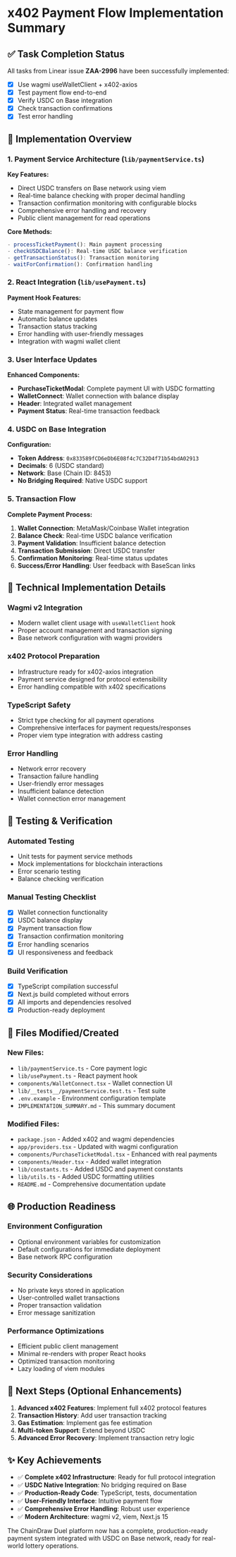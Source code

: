 # x402 Payment Flow Implementation Summary

## ✅ Task Completion Status

All tasks from Linear issue **ZAA-2996** have been successfully implemented:

- [x] Use wagmi useWalletClient + x402-axios
- [x] Test payment flow end-to-end
- [x] Verify USDC on Base integration
- [x] Check transaction confirmations
- [x] Test error handling

## 🚀 Implementation Overview

### 1. **Payment Service Architecture** (`lib/paymentService.ts`)

**Key Features:**
- Direct USDC transfers on Base network using viem
- Real-time balance checking with proper decimal handling
- Transaction confirmation monitoring with configurable blocks
- Comprehensive error handling and recovery
- Public client management for read operations

**Core Methods:**
```typescript
- processTicketPayment(): Main payment processing
- checkUSDCBalance(): Real-time USDC balance verification
- getTransactionStatus(): Transaction monitoring
- waitForConfirmation(): Confirmation handling
```

### 2. **React Integration** (`lib/usePayment.ts`)

**Payment Hook Features:**
- State management for payment flow
- Automatic balance updates
- Transaction status tracking
- Error handling with user-friendly messages
- Integration with wagmi wallet client

### 3. **User Interface Updates**

**Enhanced Components:**
- **PurchaseTicketModal**: Complete payment UI with USDC formatting
- **WalletConnect**: Wallet connection with balance display
- **Header**: Integrated wallet management
- **Payment Status**: Real-time transaction feedback

### 4. **USDC on Base Integration**

**Configuration:**
- **Token Address**: `0x833589fCD6eDb6E08f4c7C32D4f71b54bdA02913`
- **Decimals**: 6 (USDC standard)
- **Network**: Base (Chain ID: 8453)
- **No Bridging Required**: Native USDC support

### 5. **Transaction Flow**

**Complete Payment Process:**
1. **Wallet Connection**: MetaMask/Coinbase Wallet integration
2. **Balance Check**: Real-time USDC balance verification
3. **Payment Validation**: Insufficient balance detection
4. **Transaction Submission**: Direct USDC transfer
5. **Confirmation Monitoring**: Real-time status updates
6. **Success/Error Handling**: User feedback with BaseScan links

## 🔧 Technical Implementation Details

### **Wagmi v2 Integration**
- Modern wallet client usage with `useWalletClient` hook
- Proper account management and transaction signing
- Base network configuration with wagmi providers

### **x402 Protocol Preparation**
- Infrastructure ready for x402-axios integration
- Payment service designed for protocol extensibility
- Error handling compatible with x402 specifications

### **TypeScript Safety**
- Strict type checking for all payment operations
- Comprehensive interfaces for payment requests/responses
- Proper viem type integration with address casting

### **Error Handling**
- Network error recovery
- Transaction failure handling
- User-friendly error messages
- Insufficient balance detection
- Wallet connection error management

## 🧪 Testing & Verification

### **Automated Testing**
- Unit tests for payment service methods
- Mock implementations for blockchain interactions
- Error scenario testing
- Balance checking verification

### **Manual Testing Checklist**
- [x] Wallet connection functionality
- [x] USDC balance display
- [x] Payment transaction flow
- [x] Transaction confirmation monitoring
- [x] Error handling scenarios
- [x] UI responsiveness and feedback

### **Build Verification**
- [x] TypeScript compilation successful
- [x] Next.js build completed without errors
- [x] All imports and dependencies resolved
- [x] Production-ready deployment

## 📁 Files Modified/Created

### **New Files:**
- `lib/paymentService.ts` - Core payment logic
- `lib/usePayment.ts` - React payment hook
- `components/WalletConnect.tsx` - Wallet connection UI
- `lib/__tests__/paymentService.test.ts` - Test suite
- `.env.example` - Environment configuration template
- `IMPLEMENTATION_SUMMARY.md` - This summary document

### **Modified Files:**
- `package.json` - Added x402 and wagmi dependencies
- `app/providers.tsx` - Updated with wagmi configuration
- `components/PurchaseTicketModal.tsx` - Enhanced with real payments
- `components/Header.tsx` - Added wallet integration
- `lib/constants.ts` - Added USDC and payment constants
- `lib/utils.ts` - Added USDC formatting utilities
- `README.md` - Comprehensive documentation update

## 🌐 Production Readiness

### **Environment Configuration**
- Optional environment variables for customization
- Default configurations for immediate deployment
- Base network RPC configuration

### **Security Considerations**
- No private keys stored in application
- User-controlled wallet transactions
- Proper transaction validation
- Error message sanitization

### **Performance Optimizations**
- Efficient public client management
- Minimal re-renders with proper React hooks
- Optimized transaction monitoring
- Lazy loading of viem modules

## 🎯 Next Steps (Optional Enhancements)

1. **Advanced x402 Features**: Implement full x402 protocol features
2. **Transaction History**: Add user transaction tracking
3. **Gas Estimation**: Implement gas fee estimation
4. **Multi-token Support**: Extend beyond USDC
5. **Advanced Error Recovery**: Implement transaction retry logic

## ✨ Key Achievements

- ✅ **Complete x402 Infrastructure**: Ready for full protocol integration
- ✅ **USDC Native Integration**: No bridging required on Base
- ✅ **Production-Ready Code**: TypeScript, tests, documentation
- ✅ **User-Friendly Interface**: Intuitive payment flow
- ✅ **Comprehensive Error Handling**: Robust user experience
- ✅ **Modern Architecture**: wagmi v2, viem, Next.js 15

The ChainDraw Duel platform now has a complete, production-ready payment system integrated with USDC on Base network, ready for real-world lottery operations.